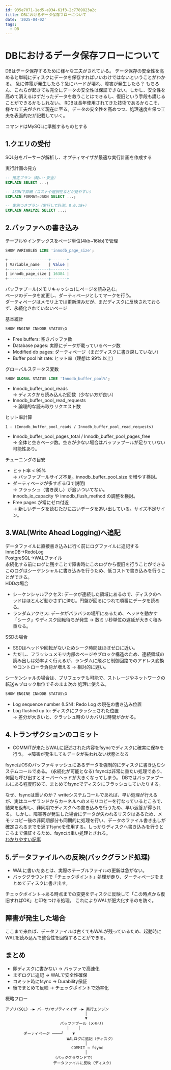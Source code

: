 ```yaml
---
id: 935e7071-1ed5-a934-61f3-2c7789823a2c
title: DBにおけるデータ保存フローについて
date: '2025-04-02'
tags:
  - DB
---
```


# DBにおけるデータ保存フローについて
DBはデータ保存するために様々な工夫がされている。
データ保存の安全性を高めると単純にディスクにデータを保存すればいいわけではないということがわかる。
急に停電が発生したら？急にハードが壊れ、障害が発生したら？
もちろん、これらが起きても完全にデータの安全性は保証できない。しかし、安全性を高めて消えるはずだったデータを救うことはできるし、復旧という手段も講じることができるかもしれない。
RDBは長年使用されてきた技術であるからこそ、様々な工夫がされて現在に至る。データの安全性を高めつつ、処理速度を保つ工夫を表面的だが記載していく。

コマンドはMySQLに準拠するものとする

## 1.クエリの受付
SQL分をパーサーが解析し、オプティマイザが最適な実行計画を作成する

実行計画の見方

```sql
-- 推定プラン（軽い・安全）
EXPLAIN SELECT ...;

-- JSONで詳細（コストや選択性などが見やすい）
EXPLAIN FORMAT=JSON SELECT ...;

-- 実測つきプラン（実行して計測。8.0.18+）
EXPLAIN ANALYZE SELECT ...;
```

## 2.バッファへの書き込み
テーブルやインデックスをページ単位(4kb~16kb)で管理
```sql
SHOW VARIABLES LIKE 'innodb_page_size';

+------------------+-------+
| Variable_name    | Value |
+------------------+-------+
| innodb_page_size | 16384 |
+------------------+-------+
```

バッファプール(メモリキャッシュ)にページを読み込む。<br>
ページのデータを変更し、ダーティページとしてマークを行う。<br>
ダーティページはメモリ上では更新済みだが、まだディスクに反映されておらず、永続化されていないページ

基本統計
```sql
SHOW ENGINE INNODB STATUS\G
```
- Free buffers: 空きバッファ数
- Database pages: 実際にデータが載っているページ数
- Modified db pages: ダーティページ（まだディスクに書き戻していない）
- Buffer pool hit rate: ヒット率（理想は 99% 以上）

グローバルステータス変数
```sql
SHOW GLOBAL STATUS LIKE 'Innodb_buffer_pool%';
```
- Innodb_buffer_pool_reads<br>
→ ディスクから読み込んだ回数（少ない方が良い）<br>
- Innodb_buffer_pool_read_requests<br>
→ 論理的な読み取りリクエスト数

ヒット率計算
```
1 - (Innodb_buffer_pool_reads / Innodb_buffer_pool_read_requests)
```
- Innodb_buffer_pool_pages_total / Innodb_buffer_pool_pages_free<br>
→ 全体と空きページ数。空きが少ない場合はバッファプールが足りていない可能性あり。

チューニングの目安<br>
- ヒット率 < 95%<br>
→ バッファプールサイズ不足。innodb_buffer_pool_size を増やす検討。<br>
- ダーティページが多すぎる(3で説明)<br>
→ フラッシュ（書き戻し）が追いついてない。<br>
innodb_io_capacity や innodb_flush_method の調整を検討。<br>
- Free pages が常にゼロ付近<br>
→ 新しいデータを読むたびに古いデータを追い出している。サイズ不足サイン。


## 3.WAL(Write Ahead Logging)へ追記
データファイルに直接書き込みに行く前にログファイルに追記する<br>
InnoDB->RedoLog<br>
PostgreSQL->WALファイル<br>
永続化する前にログに残すことで障害時にこのログから復旧を行うことができる<br>
このログはシーケンシャルに書き込みを行うため、低コストで書き込みを行うことができる。<br>
HDDの場合<br>
- シーケンシャルアクセス: データが連続した領域にあるので、ディスクのヘッドはほとんど動かさずに済む。円盤が回るにつれて順番にデータを読める。<br>
- ランダムアクセス: データがバラバラの場所にあるため、ヘッドを動かす「シーク」やディスク回転待ちが発生 → 数ミリ秒単位の遅延が大きく積み重なる。

SSDの場合<br>
- SSDはヘッドや回転がないためシーク時間はほぼゼロに近い。
- ただし、フラッシュメモリ内部のページやブロック構造のため、連続領域の読み出しは効率よく行えるが、ランダムに飛ぶと制御回路でのアドレス変換やコントローラ負荷が増える → 相対的に遅い。

シーケンシャルの場合は、プリフェッチも可能で、ストレージやネットワークの転送もブロック単位でそのまま次の
処理に使える。

```sql
SHOW ENGINE INNODB STATUS\G
```
- Log sequence number (LSN): Redo Log の現在の書き込み位置
- Log flushed up to: ディスクにフラッシュされた位置<br>
→ 差分が大きいと、クラッシュ時のリカバリに時間がかかる。

## 4.トランザクションのコミット
- COMMITが来たらWALに記述された内容をfsyncでディスクに確実に保存を行う。
→障害が発生してもデータが失われない状態となる

fsyncはOSのバッファキャッシュにあるデータを強制的にディスクに書き込むシステムコールである。
(永続化が可能となる)
fsyncは非常に重たい処理であり、何回も呼び出すとオーバーヘッドが大きくなってしまう。
DBではバッファプールにある程度貯めて、まとめてfsyncでディスクにフラッシュしていたりする。

なぜ、fsyncは重いのか？
writeシステムコールであれば、早い処理が行えるが、実はユーザランドからカーネルへのメモリコピーを行なっているところで、結果を返却し、非同期でディスクへの書き込みを行うため、早い返答が得られる。
しかし、障害等が発生した場合にデータが失われるリスクはあるため、メモリコピー後の非同期部分も同期的に処理を行い、データのファイル書き出しが確定されるまでを返すfsyncを使用する。しっかりディスクへ書き込みを行うところまで保証するため、fsyncは重い処理とされる。<br>
[わかりやすい記事](https://yasukata.hatenablog.com/entry/2020/06/24/072609)

## 5.データファイルへの反映(バックグランド処理)
- WALに書いたあとは、実際のテーブルファイルの更新は急がない。
- バックグラウンドで「チェックポイント」処理が走り、ダーティページをまとめてディスクに書き出す。

チェックポイント→ある時点までの変更をディスクに反映して「この時点から復旧すればOK」と印をつける処理。
これによりWALが肥大化するのを防ぐ。

## 障害が発生した場合
ここまで来れば、データファイルは古くてもWALが残っているため、起動時にWALを読み込んで整合性を回復することができる。

## まとめ
- 即ディスクに書かない → バッファで高速化
- まずログに追記 → WALで安全性確保
- コミット時にfsync → Durability保証
- 後でまとめて反映 → チェックポイントで効率化

概略フロー
```
アプリ(SQL) ─▶ パーサ/オプティマイザ ─▶ 実行エンジン
                                   │
                                   ▼
                        バッファプール（メモリ）
                           │    │
        ダーティページ ────┘    ▼
                           WALログに追記（ディスク）
                                   │
                             COMMIT → fsync
                                   │
                     （バックグラウンドで）
                     データファイルに反映（ディスク）
```